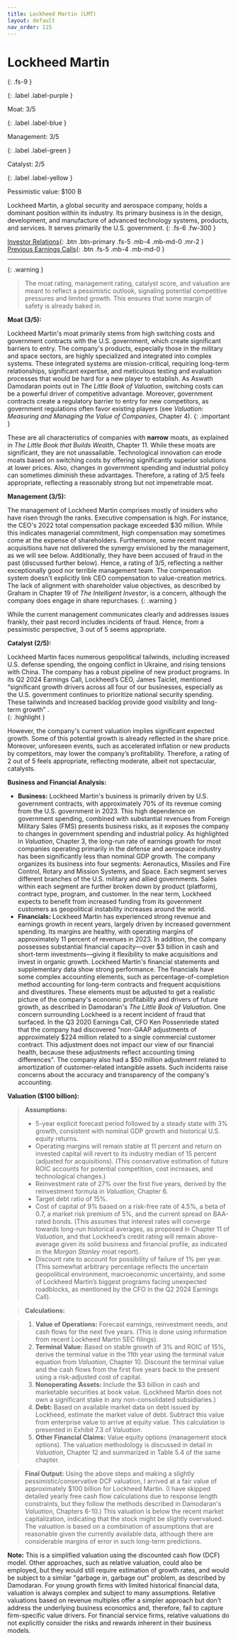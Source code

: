 ```yaml
---
title: Lockheed Martin (LMT)
layout: default
nav_order: 115
---
```


# Lockheed Martin
{: .fs-9 }

{: .label .label-purple }

Moat: 3/5

{: .label .label-blue }

Management: 3/5

{: .label .label-green }

Catalyst: 2/5

{: .label .label-yellow }

Pessimistic value: $100 B

Lockheed Martin, a global security and aerospace company, holds a dominant position within its industry. Its primary business is in the design, development, and manufacture of advanced technology systems, products, and services. It serves primarily the U.S. government.
{: .fs-6 .fw-300 }

[Investor Relations](https://www.google.com/search?q=LMT+investor+relations){: .btn .btn-primary .fs-5 .mb-4 .mb-md-0 .mr-2 }
[Previous Earnings Calls](https://discountingcashflows.com/company/LMT/transcripts/){: .btn .fs-5 .mb-4 .mb-md-0 }

---

{: .warning } 
>The moat rating, management rating, catalyst score, and valuation are meant to reflect a pessimistic outlook, signaling potential competitive pressures and limited growth. This ensures that some margin of safety is already baked in.


**Moat (3/5):**

Lockheed Martin's moat primarily stems from high switching costs and government contracts with the U.S. government, which create significant barriers to entry.  The company's products, especially those in the military and space sectors, are highly specialized and integrated into complex systems. These integrated systems are mission-critical, requiring long-term relationships, significant expertise, and meticulous testing and evaluation processes that would be hard for a new player to establish. As Aswath Damodaran points out in *The Little Book of Valuation*, switching costs can be a powerful driver of competitive advantage. Moreover, government contracts create a regulatory barrier to entry for new competitors, as government regulations often favor existing players (see *Valuation: Measuring and Managing the Value of Companies*, Chapter 4). 
{: .important }

These are all characteristics of companies with **narrow** moats, as explained in *The Little Book that Builds Wealth*, Chapter 11.  While these moats are significant, they are not unassailable.  Technological innovation can erode moats based on switching costs by offering significantly superior solutions at lower prices. Also, changes in government spending and industrial policy can sometimes diminish these advantages. Therefore, a rating of 3/5 feels appropriate, reflecting a reasonably strong but not impenetrable moat.

**Management (3/5):**

The management of Lockheed Martin comprises mostly of insiders who have risen through the ranks. Executive compensation is high. For instance, the CEO's 2022 total compensation package exceeded $30 million. While this indicates managerial commitment, high compensation may sometimes come at the expense of shareholders. Furthermore, some recent major acquisitions have not delivered the synergy envisioned by the management, as we will see below.  Additionally, they have been accused of fraud in the past (discussed further below). Hence, a rating of 3/5, reflecting a neither exceptionally good nor terrible management team. The compensation system doesn't explicitly link CEO compensation to value-creation metrics. The lack of alignment with shareholder value objectives, as described by Graham in Chapter 19 of *The Intelligent Investor*, is a concern, although the company does engage in share repurchases. 
{: .warning }

While the current management communicates clearly and addresses issues frankly, their past record includes incidents of fraud. Hence, from a pessimistic perspective, 3 out of 5 seems appropriate.

**Catalyst (2/5):**

Lockheed Martin faces numerous geopolitical tailwinds, including increased U.S. defense spending, the ongoing conflict in Ukraine, and rising tensions with China. The company has a robust pipeline of new product programs. In its Q2 2024 Earnings Call, Lockheed’s CEO, James Taiclet, mentioned “significant growth drivers across all four of our businesses, especially as the U.S. government continues to prioritize national security spending. These tailwinds and increased backlog provide good visibility and long-term growth” .  
{: .highlight }

However, the company's current valuation implies significant expected growth. Some of this potential growth is already reflected in the share price.  Moreover, unforeseen events, such as accelerated inflation or new products by competitors, may lower the company’s profitability. Therefore, a rating of 2 out of 5 feels appropriate, reflecting moderate, albeit not spectacular, catalysts.


**Business and Financial Analysis:**

* **Business:** Lockheed Martin's business is primarily driven by U.S. government contracts, with approximately 70% of its revenue coming from the U.S. government in 2023. This high dependence on government spending, combined with substantial revenues from Foreign Military Sales (FMS) presents business risks, as it exposes the company to changes in government spending and industrial policy.  As highlighted in *Valuation*, Chapter 3, the long-run rate of earnings growth for most companies operating primarily in the defense and aerospace industry has been significantly less than nominal GDP growth.  The company organizes its business into four segments: Aeronautics, Missiles and Fire Control, Rotary and Mission Systems, and Space. Each segment serves different branches of the U.S. military and allied governments. Sales within each segment are further broken down by product (platform), contract type, program, and customer.   In the near term, Lockheed expects to benefit from increased funding from its government customers as geopolitical instability increases around the world.
* **Financials:**  Lockheed Martin has experienced strong revenue and earnings growth in recent years, largely driven by increased government spending. Its margins are healthy, with operating margins of approximately 11 percent of revenues in 2023. In addition, the company possesses substantial financial capacity—over $3 billion in cash and short-term investments—giving it flexibility to make acquisitions and invest in organic growth. Lockheed Martin's financial statements and supplementary data show strong performance. The financials have some complex accounting elements, such as percentage-of-completion method accounting for long-term contracts and frequent acquisitions and divestitures. These elements must be adjusted to get a realistic picture of the company's economic profitability and drivers of future growth, as described in Damodaran's *The Little Book of Valuation*.  One concern surrounding Lockheed is a recent incident of fraud that surfaced. In the Q3 2020 Earnings Call, CFO Ken Possenriede stated that the company had discovered "non-GAAP adjustments of approximately $224 million related to a single commercial customer contract. This adjustment does not impact our view of our financial health, because these adjustments reflect accounting timing differences". The company also had a $50 million adjustment related to amortization of customer-related intangible assets.  Such incidents raise concerns about the accuracy and transparency of the company's accounting.

**Valuation ($100 billion):**

> **Assumptions:**
> * 5-year explicit forecast period followed by a steady state with 3% growth, consistent with nominal GDP growth and historical U.S. equity returns.
> * Operating margins will remain stable at 11 percent and return on invested capital will revert to its industry median of 15 percent (adjusted for acquisitions).  (This conservative estimation of future ROIC accounts for potential competition, cost increases, and technological changes.)
> * Reinvestment rate of 27% over the first five years, derived by the reinvestment formula in *Valuation*, Chapter 6.  
> * Target debt ratio of 15%.
> * Cost of capital of 9% based on a risk-free rate of 4.5%, a beta of 0.7, a market risk premium of 5%, and the current spread on BAA-rated bonds. (This assumes that interest rates will converge towards long-run historical averages, as proposed in Chapter 11 of *Valuation*, and that Lockheed’s credit rating will remain above-average given its solid business and financial profile, as indicated in the *Morgan Stanley* moat report).
> * Discount rate to account for possibility of failure of 1% per year. (This somewhat arbitrary percentage reflects the uncertain geopolitical environment, macroeconomic uncertainty, and some of Lockheed Martin’s biggest programs facing unexpected roadblocks, as mentioned by the CFO in the Q2 2024 Earnings Call). 


> **Calculations:**

> 1. **Value of Operations:** Forecast earnings, reinvestment needs, and cash flows for the next five years. (This is done using information from recent Lockheed Martin SEC filings).
> 2. **Terminal Value:** Based on stable growth of 3% and ROIC of 15%, derive the terminal value in the 11th year using the terminal value equation from *Valuation*, Chapter 10.  Discount the terminal value and the cash flows from the first five years back to the present using a risk-adjusted cost of capital.
> 3. **Nonoperating Assets:** Include the $3 billion in cash and marketable securities at book value.  (Lockheed Martin does not own a significant stake in any non-consolidated subsidiaries.)
> 4. **Debt:** Based on available market data on debt issued by Lockheed, estimate the market value of debt. Subtract this value from enterprise value to arrive at equity value. This calculation is presented in Exhibit 7.3 of *Valuation*.
> 5. **Other Financial Claims:** Value equity options (management stock options). The valuation methodology is discussed in detail in *Valuation*, Chapter 12 and summarized in Table 5.4 of the same chapter.

> **Final Output:** Using the above steps and making a slightly pessimistic/conservative DCF valuation, I arrived at a fair value of approximately $100 billion for Lockheed Martin.  (I have skipped detailed yearly free cash flow calculations due to response length constraints, but they follow the methods described in Damodaran's *Valuation*, Chapters 6-10.)  This valuation is below the recent market capitalization, indicating that the stock might be slightly overvalued. The valuation is based on a combination of assumptions that are reasonable given the currently available data, although there are considerable margins of error in such long-term predictions.


**Note:** This is a simplified valuation using the discounted cash flow (DCF) model. Other approaches, such as relative valuation, could also be employed, but they would still require estimation of growth rates, and would be subject to a similar "garbage in, garbage out" problem, as described by Damodaran. For young growth firms with limited historical financial data, valuation is always complex and subject to many assumptions. Relative valuations based on revenue multiples offer a simpler approach but don't address the underlying business economics and, therefore, fail to capture firm-specific value drivers. For financial service firms, relative valuations do not explicitly consider the risks and rewards inherent in their business models. 